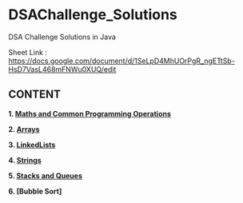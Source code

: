 # DSAChallenge_Solutions
DSA Challenge Solutions in Java

Sheet Link : https://docs.google.com/document/d/1SeLpD4MhUOrPgR_ngETtSb-HsD7VasL468mFNWu0XUQ/edit

## CONTENT
<b>1. [Maths and Common Programming Operations](Maths%20and%20Common%20Programming%20Operations)</b>

<b>2. [Arrays](Arrays)</b>

<b>3. [LinkedLists](LinkedLists)</b>

<b>4. [Strings](Strings)</b>

<b>5. [Stacks and Queues](Stacks%20and%20Queues)</b>

<b>6. [Bubble Sort]</b>
